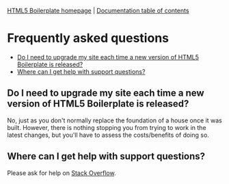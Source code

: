 [HTML5 Boilerplate homepage](https://html5boilerplate.com/) | [Documentation
table of contents](TOC.md)

# Frequently asked questions

- [Do I need to upgrade my site each time a new version of HTML5 Boilerplate is
  released?](#do-i-need-to-upgrade-my-site-each-time-a-new-version-of-html5-boilerplate-is-released)
- [Where can I get help with support
  questions?](#where-can-i-get-help-with-support-questions)

## Do I need to upgrade my site each time a new version of HTML5 Boilerplate is released?

No, just as you don't normally replace the foundation of a house once it was
built. However, there is nothing stopping you from trying to work in the latest
changes, but you'll have to assess the costs/benefits of doing so.

## Where can I get help with support questions?

Please ask for help on
[Stack Overflow](https://stackoverflow.com/questions/tagged/html5boilerplate).
